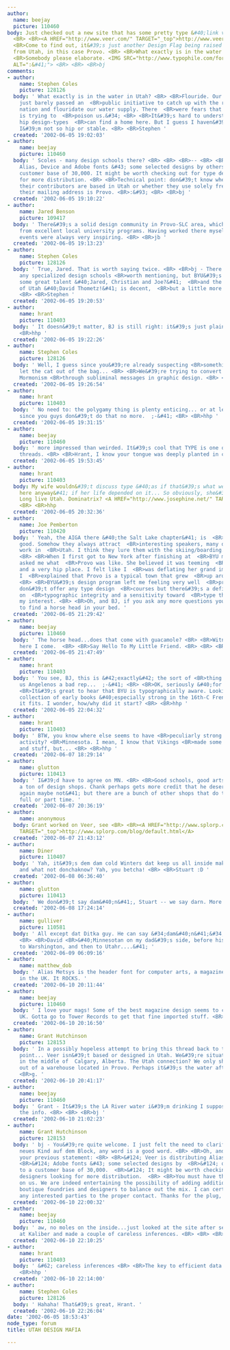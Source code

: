 ```yaml
---
author:
  name: beejay
  picture: 110460
body: Just checked out a new site that has some pretty type &#40;link via k10k.net&#41;
  <BR> <BR><A HREF="http://www.veer.com/" TARGET="_top">http://www.veer.com/</A> <BR>
  <BR>Come to find out, it&#39;s just another Design Flag being raised by Designers
  from Utah, in this case Provo. <BR> <BR>What exactly is in the water in Utah? <BR>
  <BR>Somebody please elaborate. <IMG SRC="http://www.typophile.com/forums/clipart/happy.gif"
  ALT=":&#41;"> <BR> <BR> <BR>bj
comments:
- author:
    name: Stephen Coles
    picture: 128126
  body: ' What exactly is in the water in Utah? <BR> <BR>Flouride. Our fine state
    just barely passed an  <BR>public initiative to catch up with the rest of  <BR>the
    nation and flouridate our water supply. There  <BR>were fears that &#34;the government
    is trying to  <BR>poison us.&#34; <BR> <BR>It&#39;s hard to understand why stable,
    hip design-types  <BR>can find a home here. But I guess I haven&#39;t left yet.  <BR>Maybe
    I&#39;m not so hip or stable. <BR> <BR>Stephen '
  created: '2002-06-05 19:02:03'
- author:
    name: beejay
    picture: 110460
  body: ' Scoles - many design schools there? <BR> <BR> <BR>-- <BR> <BR>Veer is distributing
    Alias, Device and Adobe fonts &#43; some selected designs by others going to a
    customer base of 30,000. It might be worth checking out for type designers looking
    for more distribution. <BR> <BR>Technical point: don&#39;t know whether any of
    their contributors are based in Utah or whether they use solely freelancers, but
    their mailing address is Provo. <BR>:&#93; <BR> <BR>bj '
  created: '2002-06-05 19:10:22'
- author:
    name: Jared Benson
    picture: 109417
  body: ' There&#39;s a solid design community in Provo-SLC area, which tend to recruit
    from excellent local university programs. Having worked there myself, the AIGA
    events were always very inspiring. <BR> <BR>jb '
  created: '2002-06-05 19:13:23'
- author:
    name: Stephen Coles
    picture: 128126
  body: ' True, Jared. That is worth saying twice. <BR> <BR>bj - There aren&#39;t
    any specialized design schools <BR>worth mentioning, but BYU&#39;s design program  <BR>produces
    some great talent &#40;Jared, Christian and Joe?&#41;  <BR>and the University
    of Utah &#40;David Thometz!&#41; is decent,  <BR>but a little more behind-the-times.
    <BR> <BR>Stephen '
  created: '2002-06-05 19:20:53'
- author:
    name: hrant
    picture: 110403
  body: ' It doesn&#39;t matter, BJ is still right: it&#39;s just plain weird... <BR>
    <BR>hhp '
  created: '2002-06-05 19:22:26'
- author:
    name: Stephen Coles
    picture: 128126
  body: ' Well, I guess since you&#39;re already suspecting <BR>something I&#39;ll
    let the cat out of the bag... <BR> <BR>We&#39;re trying to convert you all to
    Mormonism <BR>through subliminal messages in graphic design. <BR> <BR>Stephen '
  created: '2002-06-05 19:26:54'
- author:
    name: hrant
    picture: 110403
  body: ' No need to: the polygamy thing is plenty enticing... or at least &#42;was&#42;,
    since you guys don&#39;t do that no more.  ;-&#41; <BR> <BR>hhp '
  created: '2002-06-05 19:31:15'
- author:
    name: beejay
    picture: 110460
  body: ' more impressed than weirded. It&#39;s cool that TYPE is one of the common
    threads. <BR> <BR>Hrant, I know your tongue was deeply planted in cheek '
  created: '2002-06-05 19:53:45'
- author:
    name: hrant
    picture: 110403
  body: My wife wouldn&#39;t discuss type &#40;as if that&#39;s what we&#39;re doing
    here anyway&#41; if her life depended on it... So obviously, she&#39;s not Mormon.
    Long live Utah. Dominatrix? <A HREF="http://www.josephine.net/" TARGET="_top">http://www.josephine.net/</A>
    <BR> <BR>hhp
  created: '2002-06-05 20:32:36'
- author:
    name: Joe Pemberton
    picture: 110420
  body: ' Yeah, the AIGA there &#40;the Salt Lake chapter&#41; is  <BR>particularly
    good. Somehow they always attract  <BR>interesting speakers, many of whom don&#39;t
    work in  <BR>Utah. I think they lure them with the skiing/boarding. <BR>:-&#41;
    <BR> <BR>When I first got to New York after finishing at  <BR>BYU my new employer
    asked me what  <BR>Provo was like. She believed it was teeming  <BR>with designers
    and a very hip place. I felt like I  <BR>was deflating her grand impressions when
    I  <BR>explained that Provo is a typical town that grew  <BR>up around a University.
    <BR> <BR>BYU&#39;s design program left me feeling very well  <BR>prepared. They
    don&#39;t offer any type design  <BR>courses but there&#39;s a definite emphasis
    on  <BR>typographic integrity and a sensitivity toward  <BR>type that really sparked
    my interest. <BR> <BR>Oh, and BJ, if you ask any more questions you  <BR>may wake
    to find a horse head in your bed. '
  created: '2002-06-05 21:29:42'
- author:
    name: beejay
    picture: 110460
  body: ' The horse head...does that come with guacamole? <BR> <BR>Witness Protection,
    here I come.  <BR> <BR>Say Hello To My Little Friend. <BR> <BR> <BR>John Johnson '
  created: '2002-06-05 21:47:49'
- author:
    name: hrant
    picture: 110403
  body: ' You see, BJ, this is &#42;exactly&#42; the sort of <BR>thing that gives
    us Angelenos a bad rep...  ;-&#41; <BR> <BR>OK, seriously &#40;for a change&#41;:
    <BR>It&#39;s great to hear that BYU is typographically aware. Looking at their
    collection of early books &#40;especially strong in the 16th-C French stuff&#41;,
    it fits. I wonder, how/why did it start? <BR> <BR>hhp '
  created: '2002-06-05 22:04:32'
- author:
    name: hrant
    picture: 110403
  body: ' BTW, you know where else seems to have <BR>peculiarly strong typographic
    activity? <BR>Minnesota. I mean, I know that Vikings <BR>made some killer Runes
    and stuff, but... <BR> <BR>hhp '
  created: '2002-06-07 18:29:14'
- author:
    name: glutton
    picture: 110413
  body: ' I&#39;d have to agree on MN. <BR> <BR>Good schools, good arts community,
    a ton of design shops. Chank perhaps gets more credit that he deserves &#40;then
    again maybe not&#41; but there are a bunch of other shops that do type either
    full or part time. '
  created: '2002-06-07 20:36:19'
- author:
    name: anonymous
  body: Grant worked on Veer, see <BR> <BR><A HREF="http://www.splorp.com/blog/default.html"
    TARGET="_top">http://www.splorp.com/blog/default.html</A>
  created: '2002-06-07 21:43:12'
- author:
    name: Diner
    picture: 110407
  body: ' Yah, it&#39;s dem dam cold Winters dat keep us all inside makin&#39; fonts
    and what not donchaknow? Yah, you betcha! <BR> <BR>Stuart :D '
  created: '2002-06-08 06:36:40'
- author:
    name: glutton
    picture: 110413
  body: ' We don&#39;t say dam&#40;n&#41;, Stuart -- we say darn. More polite. Uff-da! '
  created: '2002-06-08 17:24:14'
- author:
    name: gulliver
    picture: 110581
  body: ' All except dat Ditka guy. He can say &#34;dam&#40;n&#41;&#34;. Yah, sure.
    <BR> <BR>David <BR>&#40;Minnesotan on my dad&#39;s side, before his family moved
    to Warshington, and then to Utahr....&#41; '
  created: '2002-06-09 06:09:16'
- author:
    name: matthew_dob
  body: ' Alias Metsys is the header font for computer arts, a magazine based here
    in the UK. It ROCKS. '
  created: '2002-06-10 20:11:44'
- author:
    name: beejay
    picture: 110460
  body: ' I love your mags! Some of the best magazine design seems to come from the
    UK. Gotta go to Tower Records to get that fine imported stuff. <BR> <BR>bj '
  created: '2002-06-10 20:16:50'
- author:
    name: Grant Hutchinson
    picture: 128153
  body: ' In a possibly hopeless attempt to bring this thread back to the original
    point... Veer isn&#39;t based or designed in Utah. We&#39;re situated smack dab
    in the middle of  Calgary, Alberta. The Utah connection? We only ship products
    out of a warehouse located in Provo. Perhaps it&#39;s the water after all. <BR>
    <BR>g. '
  created: '2002-06-10 20:41:17'
- author:
    name: beejay
    picture: 110460
  body: ' Grant - It&#39;s the LA River water i&#39;m drinking I suppose. Thanks for
    the info. <BR> <BR> <BR>bj '
  created: '2002-06-10 21:02:23'
- author:
    name: Grant Hutchinson
    picture: 128153
  body: ' bj - You&#39;re quite welcome. I just felt the need to clarify. Being the
    neues Kind auf dem Block, any word is a good word. <BR> <BR>Oh, and regarding
    your previous statement: <BR> <BR>&#124; Veer is distributing Alias, Device and
    <BR>&#124; Adobe fonts &#43; some selected designs by  <BR>&#124; others going
    to a customer base of 30,000.  <BR>&#124; It might be worth checking out for type  <BR>&#124;
    designers looking for more distribution.  <BR> <BR>You must have the inside skinny
    on us. We are indeed entertaining the possibility of adding additional smaller,
    boutique foundries and designers to balance out the mix. I can certainly forward
    any interested parties to the proper contact. Thanks for the plug, btw. <BR> <BR>g. '
  created: '2002-06-10 22:00:32'
- author:
    name: beejay
    picture: 110460
  body: ' aw, no moles on the inside...just looked at the site after seeing the link
    at Kaliber and made a couple of careless inferences. <BR> <BR> <BR>bj '
  created: '2002-06-10 22:10:25'
- author:
    name: hrant
    picture: 110403
  body: ' &#62; careless inferences <BR> <BR>The key to efficient data mining. <BR>
    <BR>hhp '
  created: '2002-06-10 22:14:00'
- author:
    name: Stephen Coles
    picture: 128126
  body: ' Hahaha! That&#39;s great, Hrant. '
  created: '2002-06-10 22:26:04'
date: '2002-06-05 18:53:43'
node_type: forum
title: UTAH DESIGN MAFIA

---
```

